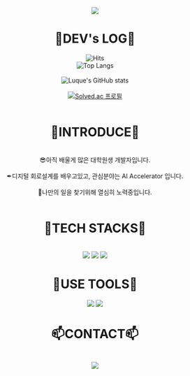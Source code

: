 <div align=center>
<img src="https://capsule-render.vercel.app/api?type=waving&color=gradient&height=250&section=header&text=Welcome%20to%20Luque's%20GitHub%20👋&animation=twinkling&fontSize=35&fontAlignY=40&fontAlign=50" />


 
<div align=center><h1>🌌DEV's LOG🌌</h1></div>


![Hits](https://hits.seeyoufarm.com/api/count/incr/badge.svg?url=https%3A%2F%2Fgithub.com%2FLuque4503%2FLuque4503&count_bg=%230CA678&title_bg=%23515353&icon=snapcraft.svg&icon_color=%23F9F6F6&title=welcome+Luque&edge_flat=false)
<br>
![Top Langs](https://github-readme-stats.vercel.app/api/top-langs/?username=Luque4503&layout=donut-vertical&theme=tokyonight)
<br>
<br>
![Luque's GitHub stats](https://github-readme-stats.vercel.app/api?username=Luque4503&include_all_commits=true&theme=tokyonight&hide_border=true&count_private=true)
<br>
<br>
[![Solved.ac
프로필](http://mazassumnida.wtf/api/v2/generate_badge?boj=Luque4503)](https://solved.ac/Luque4503)
<br>
<br>
<div align=center><h1>📢INTRODUCE📢</h1></div>
<br>
😎아직 배울게 많은 대학원생 개발자입니다.
<br>
<br>
✒디지털 회로설계를 배우고있고, 관심분야는 AI Accelerator 입니다.
<br>
<br>
📌나만의 일을 찾기위해 열심히 노력중입니다.
<br>
<br>

<div align=center><h1>📕TECH STACKS📕</h1></div>
<br>
 <img src="https://img.shields.io/badge/linux-FCC624?style=for-the-badge&logo=linux&logoColor=black">
 <img src="https://img.shields.io/badge/C-A8B9CC?style=for-the-badge&logo=C&logoColor=black"/>
 <img src="https://img.shields.io/badge/Python-3766AB?style=for-the-badge&logo=Python&logoColor=white"/></a>
<br>
<div align=center><h1>🔧USE TOOLS🔧</h1></div>
<img src="https://img.shields.io/badge/VScode-007ACC?style=for-the-badge&logo=visualstudiocode&logoColor=black">
<img src="https://img.shields.io/badge/github-181717?style=for-the-badge&logo=github&logoColor=black">
<br>
<div align=center><h1>📫CONTACT📫</h1></div>
<br>
 <a href="mailto:dltjsdn2005@gmail.com">
   <img src="https://img.shields.io/badge/Gmail-d14836?style=flat-square&logo=Gmail&logoColor=white&link=dltjsdn2005@gmail.com"/>
</a>


